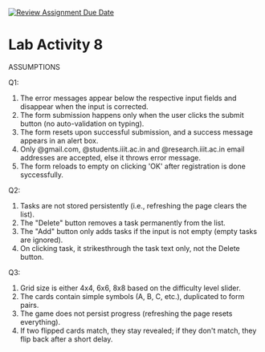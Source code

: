[![Review Assignment Due Date](https://classroom.github.com/assets/deadline-readme-button-22041afd0340ce965d47ae6ef1cefeee28c7c493a6346c4f15d667ab976d596c.svg)](https://classroom.github.com/a/72cFU3gt)
# Lab Activity 8


ASSUMPTIONS

Q1: 
1. The error messages appear below the respective input fields and disappear when the input is corrected.
2. The form submission happens only when the user clicks the submit button (no auto-validation on typing).
3. The form resets upon successful submission, and a success message appears in an alert box.
4. Only @gmail.com, @students.iiit.ac.in and @research.iiit.ac.in email addresses are accepted, else it throws error message.
5. The form reloads to empty on clicking 'OK' after registration is done syccessfully.

Q2:
1. Tasks are not stored persistently (i.e., refreshing the page clears the list).
2. The "Delete" button removes a task permanently from the list.
3. The "Add" button only adds tasks if the input is not empty (empty tasks are ignored).
4. On clicking task, it strikesthrough the task text only, not the Delete button.

Q3:
1. Grid size is either 4x4, 6x6, 8x8 based on the difficulty level slider.
2. The cards contain simple symbols (A, B, C, etc.), duplicated to form pairs.
3. The game does not persist progress (refreshing the page resets everything).
4. If two flipped cards match, they stay revealed; if they don't match, they flip back after a short delay.
